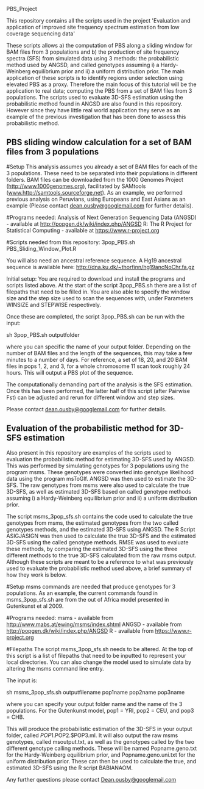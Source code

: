 PBS_Project

This repository contains all the scripts used in the project 'Evaluation and application of improved site frequency spectrum estimation from low coverage sequencing data'

These scripts allows a) the computation of PBS along a sliding window for BAM files from 3 populations
and b) the production of site frequency spectra (SFS) from simulated data using 3 methods: the probabilistic method used by ANGSD, and called genotypes assuming i) a Hardy-Weinberg equilibrium prior and ii) a uniform distribution prior. The main application of these scripts is to identify regions under selection using elevated PBS as a proxy. Therefore the main focus of this tutorial will be the application to real data; computing the PBS from a set of BAM files from 3 populations. The scripts used to evaluate 3D-SFS estimation using the probabilistic method found in ANGSD are also found in this repository. However since they have little real world application they serve as an example of the previous investigation that has been done to assess this probabilistic method.

## PBS sliding window calculation for a set of BAM files from 3 populations

#Setup
This analysis assumes you already a set of BAM files for each of the 3 populations. These need to be separated into their populations in different folders. BAM files can be downloaded from the 1000 Genomes Project (http://www.1000genomes.org), facilitated by SAMtools (www.http://samtools.sourceforge.net). As an example, we performed previous analysis on Peruvians, using Europeans and East Asians as an example (Please contact dean.ousby@googlemail.com for further details).

#Programs needed:
Analysis of Next Generation Sequencing Data (ANGSD) - available at http://popgen.dk/wiki/index.php/ANGSD
R: The R Project for Statistical Computing - available at https://www.r-project.org

#Scripts needed from this repository:
3pop_PBS.sh
PBS_Sliding_Window_Plot.R

You will also need an ancestral reference sequence. A Hg19 ancestral sequence is available here: http://dna.ku.dk/~thorfinn/hg19ancNoChr.fa.gz

Initial setup:
You are required to download and install the programs and scripts listed above. At the start of the script 3pop_PBS.sh there are a list of filepaths that need to be filled in. You are also able to specify the window size and the step size used to scan the sequences with, under Parameters WINSIZE and STEPWISE respectively.

Once these are completed, the script 3pop_PBS.sh can be run with the input:

sh 3pop_PBS.sh outputfolder

where you can specific the name of your output folder. Depending on the number of BAM files and the length of the sequences, this may take a few minutes to a number of days. For reference, a set of 18, 20, and 20 BAM files in pops 1, 2, and 3, for a whole chromosome 11 scan took roughly 24 hours. This will output a PBS plot of the sequence.

The computationally demanding part of the analysis is the SFS estimation. Once this has been performed, the latter half of this script (after Pairwise Fst) can be adjusted and rerun for different window and step sizes.

Please contact dean.ousby@googlemail.com for further details.


## Evaluation of the probabilistic method for 3D-SFS estimation

Also present in this repository are examples of the scripts used to evaluation the probabilistic method for estimating 3D-SFS used by ANGSD. This was performed by simulating genotypes for 3 populations using the program msms. These genotypes were converted into genotype likelihood data using the program msToGlf. ANGSD was then used to estimate the 3D-SFS. The raw genotypes from msms were also used to calculate the true 3D-SFS, as well as estimated 3D-SFS based on called genotype methods assuming i) a Hardy-Weinberg equilibrium prior and ii) a uniform distribution prior.

The script msms_3pop_sfs.sh contains the code used to calculate the true genotypes from msms, the estimated genotypes from the two called genotypes methods, and the estimated 3D-SFS using ANGSD. The R Script ASIGJASIGN was then used to calculate the true 3D-SFS and the estimated 3D-SFS using the called genotype methods. RMSE was used to evaluate these methods, by comparing the estimated 3D-SFS using the three different methods to the true 3D-SFS calculated from the raw msms output. Although these scripts are meant to be a reference to what was previously used to evaluate the probabilistic method used above, a brief summary of how they work is below.

#Setup
msms commands are needed that produce genotypes for 3 populations. As an example, the current commands found in msms_3pop_sfs.sh are from the out of Africa model presented in Gutenkunst et al 2009.

#Programs needed:
msms - available from http://www.mabs.at/ewing/msms/index.shtml
ANGSD - available from http://popgen.dk/wiki/index.php/ANGSD
R - available from https://www.r-project.org

#Filepaths
The script msms_3pop_sfs.sh needs to be altered. At the top of this script is a list of filepaths that need to be inputted to represent your local directories. You can also change the model used to simulate data by altering the msms command line entry.

The input is:

sh msms_3pop_sfs.sh outputfilename pop1name pop2name pop3name

where you can specify your output folder name and the name of the 3 populations. For the Gutenkunst model, pop1 = YRI, pop2 = CEU, and pop3 = CHB. 

This will produce the probabilistic estimation of the 3D-SFS in your output folder, called $POP1.$POP2.$POP3.ml. It will also output the raw msms genotypes, called msoutput.txt, as well as the genotypes called by the two different genotype calling methods. These will be named Popname.geno.txt for the Hardy-Weinberg equilibrium prior, and Popname.geno.uni.txt for the uniform distribution prior. These can then be used to calculate the true, and estimated 3D-SFS using the R script BABIANAOM.

Any further questions please contact Dean.ousby@googlemail.com

